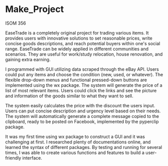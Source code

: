 # Make_Project
ISOM 356

EaseTrade is a completely original project for trading various items. It provides users with innovative solutions to set reasonable prices, write concise goods descriptions, and reach potential buyers within one's social range. EaseTrade can be widely applied in different communities and scenarios. They are useful for work/study relocation, house renovation, and gaining extra earning.

I programmed with GUI utilizing data scraped through the eBay API. Users could put any items and choose the condition (new, used, or whatever). The flexible drop-down menus and functional pressed-down buttons are implemented using the wx package. The system will generate the price of a list of most relevant items. Users could click the links and see the picture and information of the goods similar to what they want to sell.

The system easily calculates the price with the discount the users input. Users can put concise description and urgency level based on their needs. The system will automatically generate a complete message copied to the clipboard, ready to be posted on Facebook, implemented by the pyperclip package.

It was my first time using wx package to construct a GUI and it was challenging at first. I researched plenty of documentations online, and learned the syntax of different packages. By testing and running for several times, I was able to create various functions and features to build a user-friendly interface.

